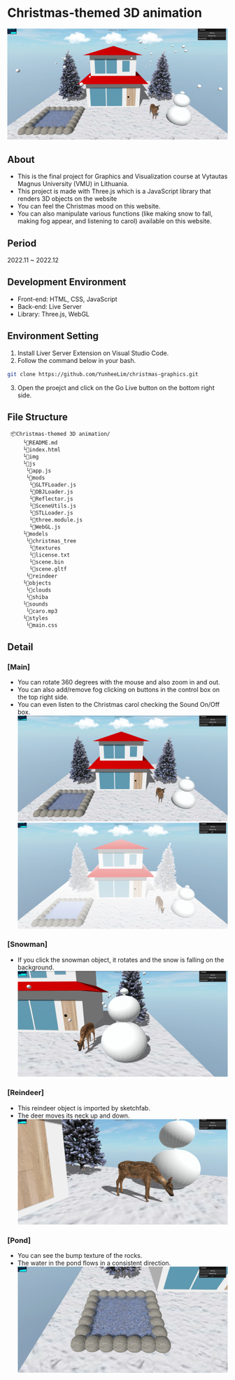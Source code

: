 # Christmas-themed 3D animation
![main](img/screenshots/image-1.png)
## About
- This is the final project for Graphics and Visualization course at Vytautas Magnus University (VMU) in Lithuania.
- This project is made with Three.js which is a JavaScript library that renders 3D objects on the website
- You can feel the Christmas mood on this website.
- You can also manipulate various functions (like making snow to fall, making fog appear, and listening to carol) available on this website.

## Period
2022.11 ~ 2022.12

## Development Environment
- Front-end: HTML, CSS, JavaScript
- Back-end: Live Server
- Library: Three.js, WebGL

## Environment Setting
1. Install Liver Server Extension on Visual Studio Code.
2. Follow the command below in your bash.
```bash
git clone https://github.com/YunheeLim/christmas-graphics.git
```
3. Open the proejct and click on the Go Live button on the bottom right side.
## File Structure
```
 📦Christmas-themed 3D animation/
     └📜README.md
     └📜index.html
     └📂img
     └📂js
      └📜app.js
      └📂mods
       └📜GLTFLoader.js
       └📜OBJLoader.js
       └📜Reflector.js
       └📜SceneUtils.js
       └📜STLLoader.js
       └📜three.module.js
       └📜WebGL.js
     └📂models
      └📂christmas_tree
       └📂textures
       └📜license.txt
       └📜scene.bin
       └📜scene.gltf
      └📂reindeer
     └📂objects
      └📂clouds
      └📂shiba
     └📂sounds
      └📜caro.mp3
     └📂styles
      └📜main.css
```
    
## Detail
### [Main]
- You can rotate 360 degrees with the mouse and also zoom in and out.
- You can also add/remove fog clicking on buttons in the control box on the top right side.
- You can even listen to the Christmas carol checking the Sound On/Off box.
![main2](img/screenshots/image4.png)
![main3](img/screenshots/image2.png)

### [Snowman]
- If you click the snowman object, it rotates and the snow is falling on the background.
![snowman](img/screenshots/image3.png)

### [Reindeer]
- This reindeer object is imported by sketchfab.
- The deer moves its neck up and down.
![reindeer](img/screenshots/image5.png)

### [Pond]
- You can see the bump texture of the rocks.
- The water in the pond flows in a consistent direction.
![pond](img/screenshots/image6.png)